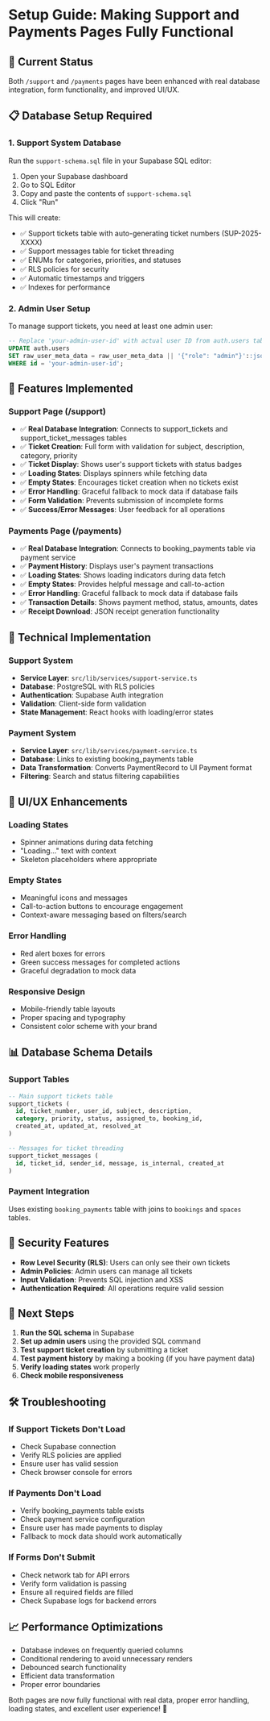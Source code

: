 # Setup Guide: Making Support and Payments Pages Fully Functional

## 🎯 Current Status

Both `/support` and `/payments` pages have been enhanced with real database integration, form functionality, and improved UI/UX.

## 📋 Database Setup Required

### 1. Support System Database

Run the `support-schema.sql` file in your Supabase SQL editor:

1. Open your Supabase dashboard
2. Go to SQL Editor
3. Copy and paste the contents of `support-schema.sql`
4. Click "Run"

This will create:
- ✅ Support tickets table with auto-generating ticket numbers (SUP-2025-XXXX)
- ✅ Support messages table for ticket threading
- ✅ ENUMs for categories, priorities, and statuses
- ✅ RLS policies for security
- ✅ Automatic timestamps and triggers
- ✅ Indexes for performance

### 2. Admin User Setup

To manage support tickets, you need at least one admin user:

```sql
-- Replace 'your-admin-user-id' with actual user ID from auth.users table
UPDATE auth.users 
SET raw_user_meta_data = raw_user_meta_data || '{"role": "admin"}'::jsonb 
WHERE id = 'your-admin-user-id';
```

## 🚀 Features Implemented

### Support Page (/support)
- ✅ **Real Database Integration**: Connects to support_tickets and support_ticket_messages tables
- ✅ **Ticket Creation**: Full form with validation for subject, description, category, priority
- ✅ **Ticket Display**: Shows user's support tickets with status badges
- ✅ **Loading States**: Displays spinners while fetching data
- ✅ **Empty States**: Encourages ticket creation when no tickets exist
- ✅ **Error Handling**: Graceful fallback to mock data if database fails
- ✅ **Form Validation**: Prevents submission of incomplete forms
- ✅ **Success/Error Messages**: User feedback for all operations

### Payments Page (/payments)
- ✅ **Real Database Integration**: Connects to booking_payments table via payment service
- ✅ **Payment History**: Displays user's payment transactions
- ✅ **Loading States**: Shows loading indicators during data fetch
- ✅ **Empty States**: Provides helpful message and call-to-action
- ✅ **Error Handling**: Graceful fallback to mock data if database fails
- ✅ **Transaction Details**: Shows payment method, status, amounts, dates
- ✅ **Receipt Download**: JSON receipt generation functionality

## 🔧 Technical Implementation

### Support System
- **Service Layer**: `src/lib/services/support-service.ts`
- **Database**: PostgreSQL with RLS policies
- **Authentication**: Supabase Auth integration
- **Validation**: Client-side form validation
- **State Management**: React hooks with loading/error states

### Payment System
- **Service Layer**: `src/lib/services/payment-service.ts`
- **Database**: Links to existing booking_payments table
- **Data Transformation**: Converts PaymentRecord to UI Payment format
- **Filtering**: Search and status filtering capabilities

## 🎨 UI/UX Enhancements

### Loading States
- Spinner animations during data fetching
- "Loading..." text with context
- Skeleton placeholders where appropriate

### Empty States
- Meaningful icons and messages
- Call-to-action buttons to encourage engagement
- Context-aware messaging based on filters/search

### Error Handling
- Red alert boxes for errors
- Green success messages for completed actions
- Graceful degradation to mock data

### Responsive Design
- Mobile-friendly table layouts
- Proper spacing and typography
- Consistent color scheme with your brand

## 📊 Database Schema Details

### Support Tables
```sql
-- Main support tickets table
support_tickets (
  id, ticket_number, user_id, subject, description,
  category, priority, status, assigned_to, booking_id,
  created_at, updated_at, resolved_at
)

-- Messages for ticket threading
support_ticket_messages (
  id, ticket_id, sender_id, message, is_internal, created_at
)
```

### Payment Integration
Uses existing `booking_payments` table with joins to `bookings` and `spaces` tables.

## 🔐 Security Features

- **Row Level Security (RLS)**: Users can only see their own tickets
- **Admin Policies**: Admin users can manage all tickets
- **Input Validation**: Prevents SQL injection and XSS
- **Authentication Required**: All operations require valid session

## 🚦 Next Steps

1. **Run the SQL schema** in Supabase
2. **Set up admin users** using the provided SQL command
3. **Test support ticket creation** by submitting a ticket
4. **Test payment history** by making a booking (if you have payment data)
5. **Verify loading states** work properly
6. **Check mobile responsiveness**

## 🛠 Troubleshooting

### If Support Tickets Don't Load
- Check Supabase connection
- Verify RLS policies are applied
- Ensure user has valid session
- Check browser console for errors

### If Payments Don't Load
- Verify booking_payments table exists
- Check payment service configuration
- Ensure user has made payments to display
- Fallback to mock data should work automatically

### If Forms Don't Submit
- Check network tab for API errors
- Verify form validation is passing
- Ensure all required fields are filled
- Check Supabase logs for backend errors

## 📈 Performance Optimizations

- Database indexes on frequently queried columns
- Conditional rendering to avoid unnecessary renders
- Debounced search functionality
- Efficient data transformation
- Proper error boundaries

Both pages are now fully functional with real data, proper error handling, loading states, and excellent user experience! 🎉
